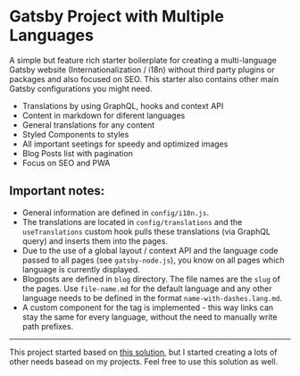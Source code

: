 # Gatsby Project with Multiple Languages

A simple but feature rich starter boilerplate for creating a multi-language Gatsby website (Internationalization / i18n) without third party plugins or packages and also focused on SEO. This starter also contains other main Gatsby configurations you might need.

- Translations by using GraphQL, hooks and context API
- Content in markdown for diferent languages 
- General translations for any content
- Styled Components to styles
- All important seetings for speedy and optimized images
- Blog Posts list with pagination
- Focus on SEO and PWA

## Important notes:

- General information are defined in `config/i18n.js`.
- The translations are located in `config/translations` and the `useTranslations` custom hook pulls these translations (via GraphQL query) and inserts them into the pages.
- Due to the use of a global layout / context API and the language code passed to all pages (see `gatsby-node.js`), you know on all pages which language is currently displayed.
- Blogposts are defined in `blog` directory. The file names are the `slug` of the pages. Use `file-name.md` for the default language and any other language needs to be defined in the format `name-with-dashes.lang.md`.
- A custom component for the <a> tag is implemented - this way links can stay the same for every language, without the need to manually write path prefixes.

--- 

This project started based on [this solution](https://github.com/gatsbyjs/gatsby/tree/master/examples/using-i18n), but I started creating a lots of other needs basead on my projects. Feel free to use this solution as well.